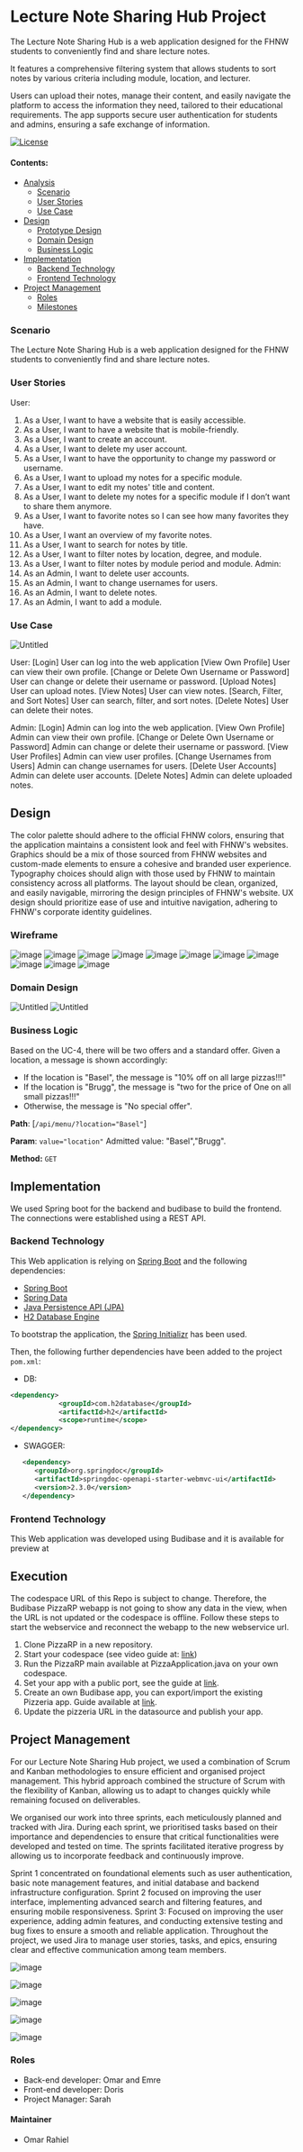 # Lecture Note Sharing Hub Project

The Lecture Note Sharing Hub is a web application designed for the FHNW students to conveniently find and share lecture notes.  
 
It features a comprehensive filtering system that allows students to sort notes by various criteria including module, location, and lecturer.  
 
Users can upload their notes, manage their content, and easily navigate the platform to access the information they need, tailored to their educational requirements. The app supports secure user authentication for students and admins, ensuring a safe exchange of information.

[![License](https://img.shields.io/:license-apache-blue.svg)](http://www.apache.org/licenses/LICENSE-2.0.html)


#### Contents:
- [Analysis](#analysis)
  - [Scenario](#scenario)
  - [User Stories](#user-stories)
  - [Use Case](#use-case)
- [Design](#design)
  - [Prototype Design](#prototype-design)
  - [Domain Design](#domain-design)
  - [Business Logic](#business-logic)
- [Implementation](#implementation)
  - [Backend Technology](#backend-technology)
  - [Frontend Technology](#frontend-technology)
- [Project Management](#project-management)
  - [Roles](#roles)
  - [Milestones](#milestones)

### Scenario

The Lecture Note Sharing Hub is a web application designed for the FHNW students to conveniently find and share lecture notes.  

### User Stories
User:
1.	As a User, I want to have a website that is easily accessible.
2.	As a User, I want to have a website that is mobile-friendly.
3.	As a User, I want to create an account.
4.	As a User, I want to delete my user account.
5.	As a User, I want to have the opportunity to change my password or username.
6.	As a User, I want to upload my notes for a specific module.
7.	As a User, I want to edit my notes' title and content.
8.	As a User, I want to delete my notes for a specific module if I don’t want to share them anymore.
9.	As a User, I want to favorite notes so I can see how many favorites they have.
10.	As a User, I want an overview of my favorite notes.
11.	As a User, I want to search for notes by title.
12.	As a User, I want to filter notes by location, degree, and module.
13.	As a User, I want to filter notes by module period and module.
Admin:
14.	As an Admin, I want to delete user accounts.
15.	As an Admin, I want to change usernames for users.
16.	As an Admin, I want to delete notes.
17.	As an Admin, I want to add a module.


### Use Case

![Untitled](https://github.com/omar7l/DorY/assets/33747371/551a7215-bb59-40ee-964d-88eb442af4c8)

User:
[Login] User can log into the web application
[View Own Profile] User can view their own profile.
[Change or Delete Own Username or Password] User can change or delete their username or password.
[Upload Notes] User can upload notes.
[View Notes] User can view notes.
[Search, Filter, and Sort Notes] User can search, filter, and sort notes.
[Delete Notes] User can delete their notes.

Admin:
[Login] Admin can log into the web application.
[View Own Profile] Admin can view their own profile.
[Change or Delete Own Username or Password] Admin can change or delete their username or password.
[View User Profiles] Admin can view user profiles.
[Change Usernames from Users] Admin can change usernames for users.
[Delete User Accounts] Admin can delete user accounts. 
[Delete Notes] Admin can delete uploaded notes.


## Design
The color palette should adhere to the official FHNW colors, ensuring that the application maintains a consistent look and feel with FHNW's websites. Graphics should be a mix of those sourced from FHNW websites and custom-made elements to ensure a cohesive and branded user experience. Typography choices should align with those used by FHNW to maintain consistency across all platforms. The layout should be clean, organized, and easily navigable, mirroring the design principles of FHNW's website. UX design should prioritize ease of use and intuitive navigation, adhering to FHNW's corporate identity guidelines.

### Wireframe

![image](https://github.com/omar7l/DorY/assets/115163722/844c8d66-ad49-480d-98b0-1f412348a469)
![image](https://github.com/omar7l/DorY/assets/115163722/3736cc56-75df-4021-9237-71cba630e614)
![image](https://github.com/omar7l/DorY/assets/115163722/1e0eb2a5-89a5-45f4-982c-45051ea3bbb8)
![image](https://github.com/omar7l/DorY/assets/115163722/33959e46-1031-41de-8f0a-7b110329163b)
![image](https://github.com/omar7l/DorY/assets/115163722/6c079228-c913-492f-b6f1-2869e4c28dea)
![image](https://github.com/omar7l/DorY/assets/115163722/4e1720d5-d054-418f-97d9-3e3097e1dfee)
![image](https://github.com/omar7l/DorY/assets/115163722/9b19a345-b96c-4d3e-b817-4f00df7a88b6)
![image](https://github.com/omar7l/DorY/assets/115163722/e881d32f-411b-4537-8b06-7b334c9025de)
![image](https://github.com/omar7l/DorY/assets/115163722/196670ae-a91c-4c4c-86d7-d16bff4b53db)
![image](https://github.com/omar7l/DorY/assets/115163722/54133036-ce09-4557-b5ce-1715e4b9826b)
![image](https://github.com/omar7l/DorY/assets/115163722/912c12de-f912-46c8-ae9a-76dcb11fef65)




### Domain Design
![Untitled](https://github.com/omar7l/DorY/assets/33747371/4e4f4c61-3c5e-447c-b3ff-50412e29e7d6)
![Untitled](https://github.com/omar7l/DorY/assets/33747371/7b6701a9-fbac-40b3-8cc8-2dad6a34b2ae)



### Business Logic 

Based on the UC-4, there will be two offers and a standard offer. Given a location, a message is shown accordingly:

- If the location is "Basel", the message is "10% off on all large pizzas!!!"
- If the location is "Brugg", the message is "two for the price of One on all small pizzas!!!"
- Otherwise, the message is "No special offer".

**Path**: [`/api/menu/?location="Basel"`] 

**Param**: `value="location"` Admitted value: "Basel","Brugg".

**Method:** `GET`

## Implementation

We used Spring boot for the backend and budibase to build the frontend. The connections were established using a REST API. 

### Backend Technology

This Web application is relying on [Spring Boot](https://projects.spring.io/spring-boot) and the following dependencies:

- [Spring Boot](https://projects.spring.io/spring-boot)
- [Spring Data](https://projects.spring.io/spring-data)
- [Java Persistence API (JPA)](http://www.oracle.com/technetwork/java/javaee/tech/persistence-jsp-140049.html)
- [H2 Database Engine](https://www.h2database.com)

To bootstrap the application, the [Spring Initializr](https://start.spring.io/) has been used.

Then, the following further dependencies have been added to the project `pom.xml`:

- DB:
```XML
<dependency>
			<groupId>com.h2database</groupId>
			<artifactId>h2</artifactId>
			<scope>runtime</scope>
</dependency>
```

- SWAGGER:
```XML
   <dependency>
      <groupId>org.springdoc</groupId>
      <artifactId>springdoc-openapi-starter-webmvc-ui</artifactId>
      <version>2.3.0</version>
   </dependency>
```

### Frontend Technology

This Web application was developed using Budibase and it is available for preview at

## Execution

The codespace URL of this Repo is subject to change. Therefore, the Budibase PizzaRP webapp is not going to show any data in the view, when the URL is not updated or the codespace is offline. Follow these steps to start the webservice and reconnect the webapp to the new webservice url. 

1. Clone PizzaRP in a new repository.
2. Start your codespace (see video guide at: [link](https://www.youtube.com/watch?v=_W9B7qc9lVc&ab_channel=GitHub))
3. Run the PizzaRP main available at PizzaApplication.java on your own codespace.
4. Set your app with a public port, see the guide at [link](https://docs.github.com/en/codespaces/developing-in-a-codespace/forwarding-ports-in-your-codespace).
5. Create an own Budibase app, you can export/import the existing Pizzeria app. Guide available at [link](https://docs.budibase.com/docs/export-and-import-apps).
6. Update the pizzeria URL in the datasource and publish your app.

## Project Management
For our Lecture Note Sharing Hub project, we used a combination of Scrum and Kanban methodologies to ensure efficient and organised project management. This hybrid approach combined the structure of Scrum with the flexibility of Kanban, allowing us to adapt to changes quickly while remaining focused on deliverables.

We organised our work into three sprints, each meticulously planned and tracked with Jira. During each sprint, we prioritised tasks based on their importance and dependencies to ensure that critical functionalities were developed and tested on time. The sprints facilitated iterative progress by allowing us to incorporate feedback and continuously improve.

Sprint 1 concentrated on foundational elements such as user authentication, basic note management features, and initial database and backend infrastructure configuration.
Sprint 2 focused on improving the user interface, implementing advanced search and filtering features, and ensuring mobile responsiveness.
Sprint 3: Focused on improving the user experience, adding admin features, and conducting extensive testing and bug fixes to ensure a smooth and reliable application.
Throughout the project, we used Jira to manage user stories, tasks, and epics, ensuring clear and effective communication among team members.

![image](https://github.com/omar7l/DorY/assets/115163722/a495a2a4-608f-4333-9965-7ad07650abba)

![image](https://github.com/omar7l/DorY/assets/115163722/e9d25e15-bc47-4a17-b9b5-e364bc852d01)

![image](https://github.com/omar7l/DorY/assets/115163722/4e26814a-ebe8-41a8-aa3f-4547b31ffead)

![image](https://github.com/omar7l/DorY/assets/115163722/7959e833-df97-4b00-a4ec-8232978fedbb)

![image](https://github.com/omar7l/DorY/assets/115163722/52883b6e-2409-4fff-b84b-f3df4940b48a)


### Roles
- Back-end developer: Omar and Emre 
- Front-end developer: Doris 
- Project Manager: Sarah  

#### Maintainer
- Omar Rahiel


